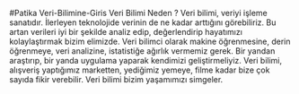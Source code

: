 #Patika Veri-Bilimine-Giris
Veri Bilimi
Neden ?
Veri bilimi, veriyi işleme sanatıdır. İlerleyen teknolojide verinin de ne kadar arttığını görebiliriz. Bu artan verileri iyi bir şekilde analiz edip, değerlendirip hayatımızı kolaylaştırmak bizim elimizde. Veri bilimci olarak makine öğrenmesine, derin öğrenmeye, veri analizine, istatistiğe ağırlık vermemiz gerek. Bir yandan araştırıp, bir yanda uygulama yaparak kendimizi geliştirmeliyiz. 
Veri bilimi, alışveriş yaptığımız marketten, yediğimiz yemeye, filme kadar bize çok sayıda fikir verebilir. Veri bilimi bizim yaşamımızı simgeler.
